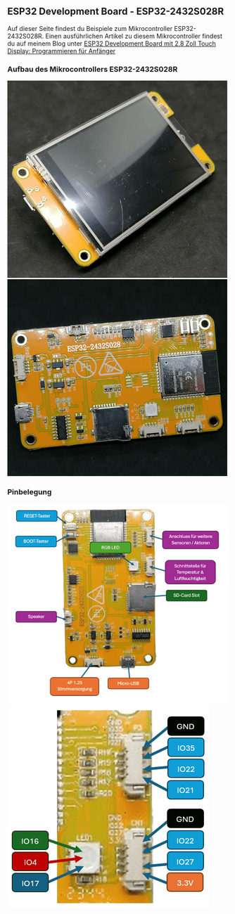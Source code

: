 ## ESP32 Development Board - ESP32-2432S028R
Auf dieser Seite findest du Beispiele zum Mikrocontroller ESP32-2432S028R.
Einen ausführlichen Artikel zu diesem Mikrocontroller findest du auf meinem Blog unter [ESP32 Development Board mit 2,8 Zoll Touch Display: Programmieren für Anfänger](https://draeger-it.blog/esp32-development-board-mit-2-8-zoll-touch-display-programmieren-fuer-anfaenger/)
### Aufbau des Mikrocontrollers ESP32-2432S028R
![TFT Display des ESP32-2432S028R](https://github.com/StefanDraeger/ESP32_Development_Board_ESP32-2432S028R/blob/main/bilder/ESP32_2.8Inch_Touch_1.png)
![Rückseite ESP32-2432S028R](https://github.com/StefanDraeger/ESP32_Development_Board_ESP32-2432S028R/blob/main/bilder/ESP32_2.8Inch_Touch_2.png)
### Pinbelegung
![Aufbau des ESP32-2432S028R](https://github.com/StefanDraeger/ESP32_Development_Board_ESP32-2432S028R/blob/main/bilder/Aufbau_ESP32_Developmentboard_Touch_Display.png)
![Pinbelegung des ESP32-2432S028R](https://github.com/StefanDraeger/ESP32_Development_Board_ESP32-2432S028R/blob/main/bilder/ESP32_Development_Board_Pins.png)
